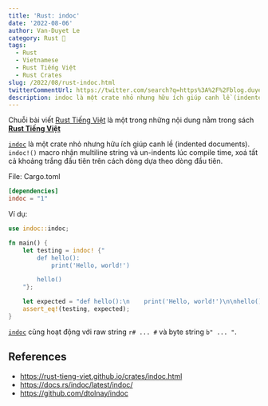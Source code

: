 ```yaml
---
title: 'Rust: indoc'
date: '2022-08-06'
author: Van-Duyet Le
category: Rust 🦀
tags:
  - Rust
  - Vietnamese
  - Rust Tiếng Việt
  - Rust Crates
slug: /2022/08/rust-indoc.html
twitterCommentUrl: https://twitter.com/search?q=https%3A%2F%2Fblog.duyet.net%2F2022%2F08%2Frust-indoc.html
description: indoc là một crate nhỏ nhưng hữu ích giúp canh lề (indented documents). indoc!() macro nhận multiline string và un-indents lúc compile time, xoá tất cả khoảng trắng đầu tiên trên cách dòng dựa theo dòng đầu tiên.
---
```


<div class="noti">Chuỗi bài viết <a href="/tag/rust-tiếng-việt/">Rust Tiếng Việt</a> là một trong những nội dung nằm trong sách <a href="https://rust-tieng-viet.github.io/?utm_source=blog.duyet.net&utm_medium=post&utm_campaign=launch_rust_tieng_viet" target="_blank"><strong>Rust Tiếng Việt</strong></a></div>

[`indoc`] là một crate nhỏ nhưng hữu ích giúp canh lề (indented documents).
`indoc!()` macro nhận multiline string và un-indents lúc compile time,
xoá tất cả khoảng trắng đầu tiên trên cách dòng dựa theo dòng đầu tiên.

File: Cargo.toml

```toml
[dependencies]
indoc = "1"
```

Ví dụ:

```rust
use indoc::indoc;

fn main() {
    let testing = indoc! {"
        def hello():
            print('Hello, world!')

        hello()
    "};

    let expected = "def hello():\n    print('Hello, world!')\n\nhello()\n";
    assert_eq!(testing, expected);
}
```

[`indoc`] cũng hoạt động với raw string `r# ... #` và byte string `b" ... "`.

## References

- <https://rust-tieng-viet.github.io/crates/indoc.html>
- <https://docs.rs/indoc/latest/indoc/>
- <https://github.com/dtolnay/indoc>

[`indoc`]: https://github.com/dtolnay/indoc
